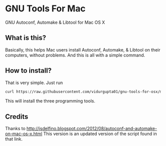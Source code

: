 # GNU Tools For Mac
GNU Autoconf, Automake &amp; Libtool for Mac OS X

## What is this?
Basically, this helps Mac users install Autoconf, Automake, & Libtool on their computers, without problems. And this is all with a simple command.

## How to install?
That is very simple. Just run
```sh
curl https://raw.githubusercontent.com/vidurgupta01/gnu-tools-for-osx/master/install.sh | bash
```
This will install the three programming tools.

## Credits
Thanks to http://jsdelfino.blogspot.com/2012/08/autoconf-and-automake-on-mac-os-x.html
This version is an updated version of the script found in that link.
